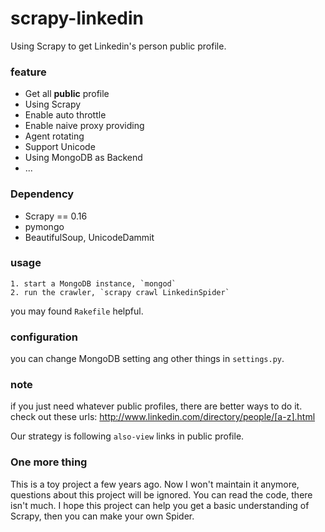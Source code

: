 scrapy-linkedin
===============

Using Scrapy to get Linkedin's person public profile.

### feature
* Get all **public** profile
* Using Scrapy
* Enable auto throttle
* Enable naive proxy providing
* Agent rotating
* Support Unicode
* Using MongoDB as Backend
* ...


### Dependency
* Scrapy == 0.16
* pymongo 
* BeautifulSoup, UnicodeDammit


### usage
	1. start a MongoDB instance, `mongod`
	2. run the crawler, `scrapy crawl LinkedinSpider`

you may found `Rakefile` helpful.


### configuration
you can change MongoDB setting ang other things in `settings.py`. 

### note
if you just need whatever public profiles, there are better ways to do it. 
check out these urls: http://www.linkedin.com/directory/people/[a-z].html

Our strategy is following `also-view` links in public profile.

### One more thing
This is a toy project a few years ago. Now I won't maintain it anymore, questions about this project will be ignored. You can read the code, there isn't much. 
I hope this project can help you get a basic understanding of Scrapy, then you can make your own Spider. 

